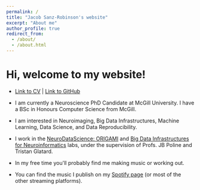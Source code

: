 ```yaml
---
permalink: /
title: "Jacob Sanz-Robinson's website"
excerpt: "About me"
author_profile: true
redirect_from: 
  - /about/
  - /about.html
---
```


Hi, welcome to my website!
======

* [Link to CV](https://github.com/jacobsanz97/jacobsanz97.github.io/blob/master/_pages/New%20CV.pdf) | [Link to GitHub](https://github.com/jacobsanz97/)

* I am currently a Neuroscience PhD Candidate at McGill University. I have a BSc in Honours Computer Science from McGill.

* I am interested in Neuroimaging, Big Data Infrastructures, Machine Learning, Data Science, and Data Reproducibility.

* I work in the [NeuroDataScience: ORIGAMI](https://neurodatascience.github.io/) and [Big Data Infrastructures for Neuroinformatics](https://big-data-lab-team.github.io) labs, under the supervision of Profs. JB Poline and Tristan Glatard.

* In my free time you'll probably find me making music or working out.

* You can find the music I publish on my [Spotify page](https://open.spotify.com/artist/1FfOjDCHlpzmu8VCegGAo5) (or most of the other streaming platforms).
